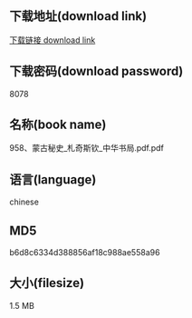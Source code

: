 ## 下载地址(download link)
[下载链接 download link](https://voluble-croquembouche-d321dc.netlify.app/?s=958%E3%80%81%E8%92%99%E5%8F%A4%E7%A7%98%E5%8F%B2_%E6%9C%AD%E5%A5%87%E6%96%AF%E9%92%A6_%E4%B8%AD%E5%8D%8E%E4%B9%A6%E5%B1%80.pdf)

## 下载密码(download password)
8078

## 名称(book name)
958、蒙古秘史_札奇斯钦_中华书局.pdf.pdf

## 语言(language)
chinese

## MD5
b6d8c6334d388856af18c988ae558a96

## 大小(filesize)
1.5 MB
